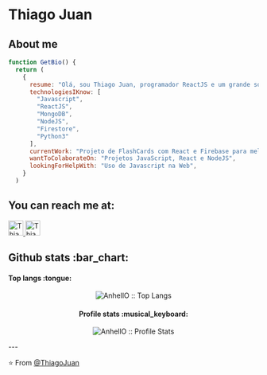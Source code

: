 <h1>Thiago Juan</h1>

<h2>About me</h2>

```javascript
function GetBio() {
  return (
    {
      resume: "Olá, sou Thiago Juan, programador ReactJS e um grande sonhador.",
      technologiesIKnow: [
        "Javascript",
        "ReactJS",
        "MongoDB",
        "NodeJS",
        "Firestore",
        "Python3"
      ],
      currentWork: "Projeto de FlashCards com React e Firebase para melhorar a vida de estudantes",
      wantToColaborateOn: "Projetos JavaScript, React e NodeJS",
      lookingForHelpWith: "Uso de Javascript na Web",
    }
  )
```

<h2>You can reach me at:</h2>

<p>
  <a href="https://www.linkedin.com/in/thiago-juan-4725771b4/">
    <img src="https://www.vectorlogo.zone/logos/linkedin/linkedin-icon.svg" alt="Thiago Juan's LinkedIn Profile" height="30" width="30">
  </a

  <a href="https://www.instagram.com/tjuan.dev/">
    <img src="https://www.vectorlogo.zone/logos/instagram/instagram-icon.svg" alt="Thiago Juan's Instagram Profile" height="30" width="30">
  </a>
</p>

<h2>Github stats :bar_chart:</h2>

<h4>Top langs :tongue:</h4>

<p align="center"><img src="https://github-readme-stats.vercel.app/api/top-langs/?username=ThiagoJuanDEV&langs_count=10&theme=tokyonight&layout=compact" alt="AnhellO :: Top Langs" /></p>

<h4 align="center">Profile stats :musical_keyboard:</h4>

<p align="center"><img src="https://github-readme-stats.vercel.app/api?username=ThiagoJuanDEV&show_icons=true&theme=synthwave" alt="AnhellO :: Profile Stats" /></p>
---

⭐️ From [@ThiagoJuan](https://github.com/ThiagoJuanDEV)
